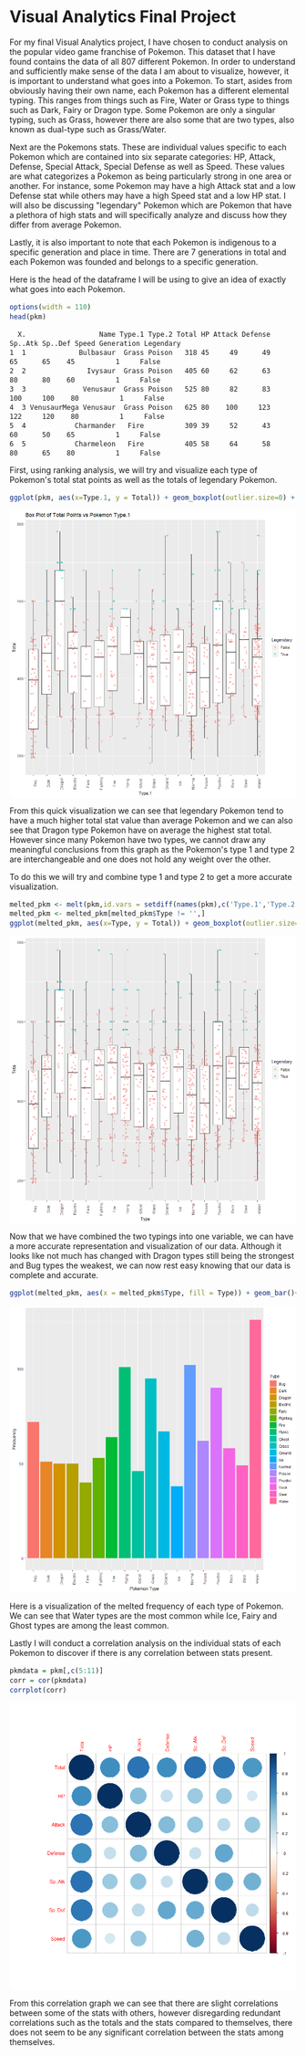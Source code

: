 Visual Analytics Final Project
================

For my final Visual Analytics project, I have chosen to conduct analysis on the popular video game franchise of Pokemon. This dataset that I have found contains the data of all 807 different Pokemon. In order to understand and sufficiently make sense of the data I am about to visualize, however, it is important to understand what goes into a Pokemon. To start, asides from obviously having their own name, each Pokemon has a different elemental typing. This ranges from things such as Fire, Water or Grass type to things such as Dark, Fairy or Dragon type. Some Pokemon are only a singular typing, such as Grass, however there are also some that are two types, also known as dual-type such as Grass/Water.

Next are the Pokemons stats. These are individual values specific to each Pokemon which are contained into six separate categories: HP, Attack, Defense, Special Attack, Special Defense as well as Speed. These values are what categorizes a Pokemon as being particularly strong in one area or another. For instance, some Pokemon may have a high Attack stat and a low Defense stat while others may have a high Speed stat and a low HP stat. I will also be discussing "legendary" Pokemon which are Pokemon that have a plethora of high stats and will specifically analyze and discuss how they differ from average Pokemon.

Lastly, it is also important to note that each Pokemon is indigenous to a specific generation and place in time. There are 7 generations in total and each Pokemon was founded and belongs to a specific generation.

Here is the head of the dataframe I will be using to give an idea of exactly what goes into each Pokemon.

``` r
options(width = 110)
head(pkm)
```

      X.                  Name Type.1 Type.2 Total HP Attack Defense Sp..Atk Sp..Def Speed Generation Legendary
    1  1             Bulbasaur  Grass Poison   318 45     49      49      65      65    45          1     False
    2  2               Ivysaur  Grass Poison   405 60     62      63      80      80    60          1     False
    3  3              Venusaur  Grass Poison   525 80     82      83     100     100    80          1     False
    4  3 VenusaurMega Venusaur  Grass Poison   625 80    100     123     122     120    80          1     False
    5  4            Charmander   Fire          309 39     52      43      60      50    65          1     False
    6  5            Charmeleon   Fire          405 58     64      58      80      65    80          1     False

First, using ranking analysis, we will try and visualize each type of Pokemon's total stat points as well as the totals of legendary Pokemon.

``` r
ggplot(pkm, aes(x=Type.1, y = Total)) + geom_boxplot(outlier.size=0) + geom_jitter(width=0.2,alpha=0.4,aes(color = Legendary))+theme(axis.text.x = element_text(angle = 90))+labs(title = 'Box Plot of Total Points vs Pokemon Type.1')
```

<img src="VA-Final-Project_files/figure-markdown_github/fig-1.png" style="display: block; margin: auto;" />

From this quick visualization we can see that legendary Pokemon tend to have a much higher total stat value than average Pokemon and we can also see that Dragon type Pokemon have on average the highest stat total. However since many Pokemon have two types, we cannot draw any meaningful conclusions from this graph as the Pokemon's type 1 and type 2 are interchangeable and one does not hold any weight over the other.

To do this we will try and combine type 1 and type 2 to get a more accurate visualization.

``` r
melted_pkm <- melt(pkm,id.vars = setdiff(names(pkm),c('Type.1','Type.2')),value.name  = 'Type')
melted_pkm <- melted_pkm[melted_pkm$Type != '',]
ggplot(melted_pkm, aes(x=Type, y = Total)) + geom_boxplot(outlier.size=0) + geom_jitter(width=0.2,alpha=0.4,aes(color = Legendary))+theme(axis.text.x = element_text(angle = 90))
```

<img src="VA-Final-Project_files/figure-markdown_github/unnamed-chunk-3-1.png" style="display: block; margin: auto;" />

Now that we have combined the two typings into one variable, we can have a more accurate representation and visualization of our data. Although it looks like not much has changed with Dragon types still being the strongest and Bug types the weakest, we can now rest easy knowing that our data is complete and accurate.

``` r
ggplot(melted_pkm, aes(x = melted_pkm$Type, fill = Type)) + geom_bar()+theme(axis.text.x = element_text(angle = 90))+ xlab("Pokemon Type") + ylab("Frequency")
```

<img src="VA-Final-Project_files/figure-markdown_github/fig3-1.png" style="display: block; margin: auto;" />

Here is a visualization of the melted frequency of each type of Pokemon. We can see that Water types are the most common while Ice, Fairy and Ghost types are among the least common.

Lastly I will conduct a correlation analysis on the individual stats of each Pokemon to discover if there is any correlation between stats present.

``` r
pkmdata = pkm[,c(5:11)]
corr = cor(pkmdata)
corrplot(corr)
```

<img src="VA-Final-Project_files/figure-markdown_github/fig4-1.png" style="display: block; margin: auto;" />

From this correlation graph we can see that there are slight correlations between some of the stats with others, however disregarding redundant correlations such as the totals and the stats compared to themselves, there does not seem to be any significant correlation between the stats among themselves.
